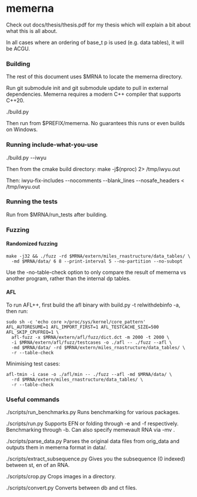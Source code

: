# memerna
Check out docs/thesis/thesis.pdf for my thesis which will explain a bit about
what this is all about.

In all cases where an ordering of base_t p is used (e.g. data tables), it will be ACGU.

### Building
The rest of this document uses $MRNA to locate the memerna directory.

Run git submodule init and git submodule update to pull in external dependencies.
Memerna requires a modern C++ compiler that supports C++20.

./build.py

Then run from $PREFIX/memerna. No guarantees this runs or even builds on Windows.

### Running include-what-you-use
./build.py --iwyu

Then from the cmake build directory:
make -j$(nproc) 2> /tmp/iwyu.out

Then:
iwyu-fix-includes --nocomments --blank_lines --nosafe_headers < /tmp/iwyu.out

### Running the tests
Run from $MRNA/run_tests after building.

### Fuzzing

#### Randomized fuzzing
```
make -j32 && ./fuzz -rd $MRNA/extern/miles_rnastructure/data_tables/ \
  -md $MRNA/data/ 6 8 --print-interval 5 --no-partition --no-subopt
```

Use the -no-table-check option to only compare the result of memerna vs another
program, rather than the internal dp tables.

#### AFL
To run AFL++, first build the afl binary with build.py -t relwithdebinfo -a, then run:

```
sudo sh -c 'echo core >/proc/sys/kernel/core_pattern'
AFL_AUTORESUME=1 AFL_IMPORT_FIRST=1 AFL_TESTCACHE_SIZE=500 AFL_SKIP_CPUFREQ=1 \
  afl-fuzz -x $MRNA/extern/afl/fuzz/dict.dct -m 2000 -t 2000 \
  -i $MRNA/extern/afl/fuzz/testcases -o ./afl -- ./fuzz --afl \
  -md $MRNA/data/ -rd $MRNA/extern/miles_rnastructure/data_tables/ \
  -r --table-check
```

Minimising test cases:
```
afl-tmin -i case -o ./afl/min -- ./fuzz --afl -md $MRNA/data/ \
  -rd $MRNA/extern/miles_rnastructure/data_tables/ \
  -r --table-check
```

### Useful commands

./scripts/run_benchmarks.py
Runs benchmarking for various packages.

./scripts/run.py
Supports EFN or folding through -e and -f respectively. Benchmarking through -b.
Can also specify memevault RNA via -mv <memevault name>.

./scripts/parse_data.py
Parses the original data files from orig_data and outputs them in memerna format in data/.

./scripts/extract_subsequence.py
Gives you the subsequence (0 indexed) between st, en of an RNA.

./scripts/crop.py
Crops images in a directory.

./scripts/convert.py
Converts between db and ct files.
